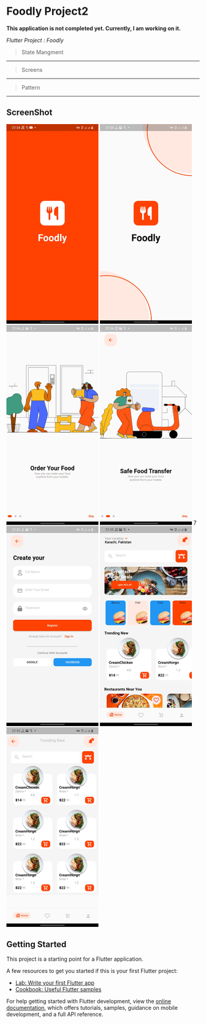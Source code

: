 # Foodly Project2

**This application is not completed yet. Currently, I am working on it.**

*Flutter Project : Foodly* 
> State Mangment
-------
> Screens
-------
> Pattern
-------
 
## ScreenShot
<p align="left">
  <img src="https://raw.githubusercontent.com/IGayoub/foodly-app-flutter/master/assets/img/foodlyScreens/Screen1.jpg" width="240" title="hover text">
  <img src="https://raw.githubusercontent.com/IGayoub/foodly-app-flutter/master/assets/img/foodlyScreens/Screen2.jpg" width="240" alt="accessibility text">
 <img src="https://raw.githubusercontent.com/IGayoub/foodly-app-flutter/master/assets/img/foodlyScreens/Screen3.jpg" width="240" alt="accessibility text">
 <img src="https://raw.githubusercontent.com/IGayoub/foodly-app-flutter/master/assets/img/foodlyScreens/Screen4.jpg" width="240" alt="accessibility text">
 7<img src="https://raw.githubusercontent.com/IGayoub/foodly-app-flutter/master/assets/img/foodlyScreens/Screen5.jpg" width="240" alt="accessibility text">
 <img src="https://raw.githubusercontent.com/IGayoub/foodly-app-flutter/master/assets/img/foodlyScreens/Screen6.jpg" width="240" alt="accessibility text">
 <img src="https://raw.githubusercontent.com/IGayoub/foodly-app-flutter/master/assets/img/foodlyScreens/Screen8.jpg" width="240" alt="accessibility text">
</p>

## Getting Started

This project is a starting point for a Flutter application.

A few resources to get you started if this is your first Flutter project:

- [Lab: Write your first Flutter app](https://docs.flutter.dev/get-started/codelab)
- [Cookbook: Useful Flutter samples](https://docs.flutter.dev/cookbook)

For help getting started with Flutter development, view the
[online documentation](https://docs.flutter.dev/), which offers tutorials,
samples, guidance on mobile development, and a full API reference.
